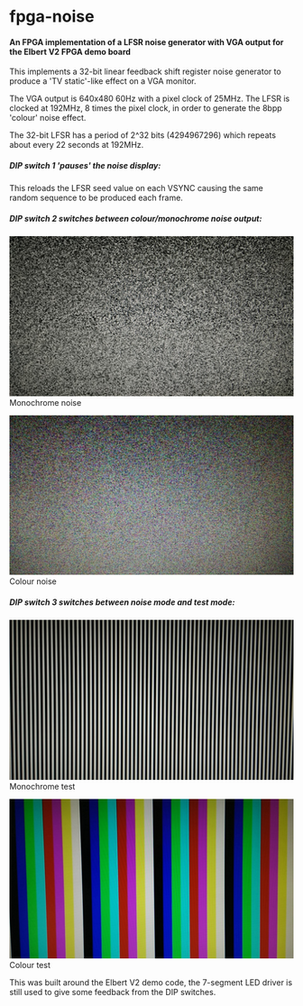 # fpga-noise
#### An FPGA implementation of a LFSR noise generator with VGA output for the Elbert V2 FPGA demo board

This implements a 32-bit linear feedback shift register noise generator to produce a 'TV static'-like effect on a VGA monitor.

The VGA output is 640x480 60Hz with a pixel clock of 25MHz. The LFSR is clocked at 192MHz, 8 times the pixel clock, in order to generate the 8bpp 'colour' noise effect.

The 32-bit LFSR has a period of 2^32 bits (4294967296) which repeats about every 22 seconds at 192MHz.

##### DIP switch 1 'pauses' the noise display:

This reloads the LFSR seed value on each VSYNC causing the same random sequence to be produced each frame.

##### DIP switch 2 switches between colour/monochrome noise output:

![Monochrome noise](https://raw.githubusercontent.com/frisnit/fpga-noise/master/images/mono-noise.jpg)
Monochrome noise

![Colour noise](https://raw.githubusercontent.com/frisnit/fpga-noise/master/images/colour-noise.jpg)
Colour noise

##### DIP switch 3 switches between noise mode and test mode:

![Monochrome test](https://raw.githubusercontent.com/frisnit/fpga-noise/master/images/mono-test.jpg)
Monochrome test

![Colour test](https://raw.githubusercontent.com/frisnit/fpga-noise/master/images/colour-test.jpg)
Colour test

This was built around the Elbert V2 demo code, the 7-segment LED driver is still used to give some feedback from the DIP switches.
